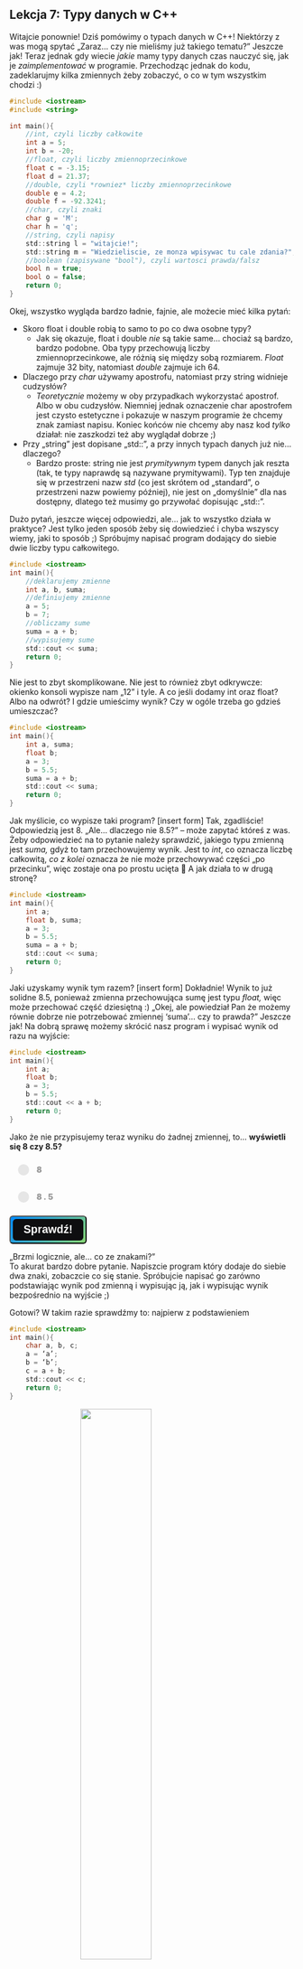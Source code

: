 <style>
.rad-label {
  display: flex;
  align-items: center;

  border-radius: 100px;
  padding: 10px 16px;
  margin: 10px 0;

  cursor: pointer;
  transition: .3s;
}

.rad-label:hover,
.rad-label:focus-within {
  background: hsla(0, 0%, 80%, .14);
}

.rad-input {
  position: absolute;
  left: 0;
  top: 0;
  width: 1px;
  height: 1px;
  opacity: 0;
  z-index: -1;
}

.rad-design {
  width: 18px;
  height: 18px;
  border-radius: 80px;

  background: linear-gradient(to right bottom, hsl(154, 97%, 62%), hsl(225, 97%, 62%));
  position: relative;
}

.rad-design::before {
  content: '';

  display: inline-block;
  width: inherit;
  height: inherit;
  border-radius: inherit;

  background: hsl(0, 0%, 90%);
  transform: scale(1.1);
  transition: .3s;
}

.rad-input:checked+.rad-design::before {
  transform: scale(0);
}

.rad-text {
  color: hsl(0, 0%, 60%);
  margin-left: 14px;
  letter-spacing: 3px;
  text-transform: uppercase;
  font-size: 14px;
  font-weight: 900;

  transition: .3s;
}

.rad-input:checked~.rad-text {
  color: hsl(0, 0%, 40%);
}

.btn {
  background-image: linear-gradient(135deg, #008aff, #86d472);
  border-radius: 6px;
  box-sizing: border-box;
  color: #ffffff;
  display: block;
  height: 50px;
  font-size: 1.4em;
  font-weight: 600;
  padding: 4px;
  position: relative;
  text-decoration: none;
  width: 7em;
  z-index: 2;
}

.btn:hover {
  color: #fff;
}

.btn .btnspan {
  align-items: center;
  background: #0e0e10;
  border-radius: 6px;
  display: flex;
  justify-content: center;
  height: 100%;
  transition: background 0.5s ease;
  width: 100%;
}

.btn:hover .btnspan {
  background: transparent;
}

.exercise {
	position: relative;
	max-width: 30em;
	
	background-color: #fff;
	padding: 1.125em 1.5em;
	font-size: 1.25em;
	border-radius: 1rem;
  box-shadow:	0 0.125rem 0.5rem rgba(0, 0, 0, .3), 0 0.0625rem 0.125rem rgba(0, 0, 0, .2);
}

.exercise::before {
	content: '';
	position: absolute;
	width: 0;
	height: 0;
	bottom: 100%;
	left: 1.5em; 
	border: .75rem solid transparent;
	border-top: none;

	border-bottom-color: #fff;
	filter: drop-shadow(0 -0.0625rem 0.0625rem rgba(0, 0, 0, .1));
}

.exerciseButton {
  border: 0;
  text-align: center;
  display: inline-block;
  padding: 14px;
  width: 150px;
  margin: 7px;
  color: #ffffff;
  background-color: #36a2eb;
  border-radius: 8px;
  font-family: "proxima-nova-soft", sans-serif;
  font-weight: 600;
  text-decoration: none;
  transition: box-shadow 200ms ease-out;
}
</style>

<h2>Lekcja 7: Typy danych w C++</h2>

Witajcie ponownie! Dziś pomówimy o typach danych w C++!
Niektórzy z was mogą spytać „Zaraz… czy nie mieliśmy już takiego tematu?”
Jeszcze jak! Teraz jednak gdy wiecie *jakie* mamy typy danych czas nauczyć się, jak je *zaimplementować* w programie.
Przechodząc jednak do kodu, zadeklarujmy kilka zmiennych żeby zobaczyć, o co w tym wszystkim chodzi :)

```c
#include <iostream>
#include <string>

int main(){
	//int, czyli liczby całkowite
	int a = 5;
	int b = -20;
	//float, czyli liczby zmiennoprzecinkowe
	float c = -3.15;
	float d = 21.37;
	//double, czyli *rowniez* liczby zmiennoprzecinkowe
	double e = 4.2;
	double f = -92.3241;
	//char, czyli znaki
	char g = 'M';
	char h = 'q';
	//string, czyli napisy
	std::string l = "witajcie!";
	std::string m = "Wiedzieliscie, ze monza wpisywac tu cale zdania?";
	//boolean (zapisywane "bool"), czyli wartosci prawda/falsz
	bool n = true;
	bool o = false;
	return 0;
}
```

Okej, wszystko wygląda bardzo ładnie, fajnie, ale możecie mieć kilka pytań:
- Skoro float i double robią to samo to po co dwa osobne typy?
	- Jak się okazuje, float i double *nie* są takie same… chociaż są bardzo, bardzo podobne. Oba typy przechowują liczby zmiennoprzecinkowe, ale różnią się między sobą rozmiarem. *Float* zajmuje 32 bity, natomiast *double* zajmuje ich 64. 
- Dlaczego przy *char* używamy apostrofu, natomiast przy string widnieje cudzysłów?
	- *Teoretycznie* możemy w oby przypadkach wykorzystać apostrof. Albo w obu cudzysłów. Niemniej jednak oznaczenie char apostrofem jest czysto estetyczne i pokazuje w naszym programie że chcemy znak zamiast napisu. Koniec końców nie chcemy aby nasz kod *tylko* działał: nie zaszkodzi też aby wyglądał dobrze ;)
- Przy „string” jest dopisane „std::”, a przy innych typach danych już nie… dlaczego?
	- Bardzo proste: string nie jest *prymitywnym* typem danych jak reszta (tak, te typy naprawdę są nazywane prymitywami). Typ ten znajduje się w przestrzeni nazw *std* (co jest skrótem od „standard”, o przestrzeni nazw powiemy później), nie jest on „domyślnie” dla nas dostępny, dlatego też musimy go przywołać dopisując „std::”.

Dużo pytań, jeszcze więcej odpowiedzi, ale… jak to wszystko działa w praktyce? Jest tylko jeden sposób żeby się dowiedzieć i chyba wszyscy wiemy, jaki to sposób ;)
Spróbujmy napisać program dodający do siebie dwie liczby typu całkowitego.

```c
#include <iostream>
int main(){
	//deklarujemy zmienne
	int a, b, suma;
	//definiujemy zmienne
	a = 5;
	b = 7;
	//obliczamy sume
	suma = a + b;
	//wypisujemy sume
	std::cout << suma;
	return 0;
}
```

Nie jest to zbyt skomplikowane. Nie jest to również zbyt odkrywcze: okienko konsoli wypisze nam „12” i tyle.
A co jeśli dodamy int oraz float? Albo na odwrót? I gdzie umieścimy wynik? Czy w ogóle trzeba go gdzieś umieszczać?

```c
#include <iostream>
int main(){
	int a, suma;
	float b;
	a = 3;
	b = 5.5;
	suma = a + b;
	std::cout << suma;
	return 0;
}
```

Jak myślicie, co wypisze taki program?
[insert form]
Tak, zgadliście! Odpowiedzią jest 8.
„Ale… dlaczego nie 8.5?” – może zapytać któreś z was.
Żeby odpowiedzieć na to pytanie należy sprawdzić, jakiego typu zmienną jest *suma,* gdyż to tam przechowujemy wynik. Jest to *int*, co oznacza liczbę całkowitą, *co z kolei* oznacza że nie może przechowywać części „po przecinku”, więc zostaje ona po prostu ucięta  
A jak działa to w drugą stronę?

```c
#include <iostream>
int main(){
	int a;
	float b, suma;
	a = 3;
	b = 5.5;
	suma = a + b;
	std::cout << suma;
	return 0;
}
```

Jaki uzyskamy wynik tym razem?
[insert form]
Dokładnie! Wynik to już solidne 8.5, ponieważ zmienna przechowująca sumę jest typu *float,* więc może przechować część dziesiętną :)
„Okej, ale powiedział Pan że możemy równie dobrze nie potrzebować zmiennej ‘suma’… czy to prawda?”
Jeszcze jak!
Na dobrą sprawę możemy skrócić nasz program i wypisać wynik od razu na wyjście:

```c
#include <iostream>
int main(){
	int a;
	float b;
	a = 3;
	b = 5.5;
	std::cout << a + b;
	return 0;
}
```

Jako że nie przypisujemy teraz wyniku do żadnej zmiennej, to… **wyświetli się 8 czy 8.5?**
<form> 
<label class="rad-label">
<input type="radio" class="rad-input" name="fav_language" value="HTML" id="op1">
<div class="rad-design"></div>
<div class="rad-text">8</div>
</label>

<label class="rad-label">
<input type="radio" class="rad-input" name="fav_language" value="HTML" id="op2">
<div class="rad-design"></div>
<div class="rad-text">8.5</div>
</label>

</form>

<button id="baton" class="btn" onclick = "
if(document.getElementById('op1').checked || document.getElementById('op2').checked){
	if(document.getElementById('op1').checked){
		document.getElementById('answer').innerHTML = 'Niestety, nie tym razem! Program wyświetli 8.5 ponieważ pod maską nastąpiła konwersja wyniku do typu *float* aby nie stracić części dziesiętnej. Gdybyśmy mieli do czynienia z dwoma liczbami typu *int* nie byłoby potrzeby takiej konwersji, ale tutaj jest ona bardzo przydatna :)';
		document.getElementById('answer').style='display:block;';
		}
	else{
		document.getElementById('answer').innerHTML = 'Dokładnie tak! :)';
		document.getElementById('answer').style='display:block;';
	}
}
"><span class="btnspan">Sprawdź!</span></button>

<p id="answer" class="exercise" style="display:none;"></p>

„Brzmi logicznie, ale… co ze znakami?”<br/>
To akurat bardzo dobre pytanie. Napiszcie program który dodaje do siebie dwa znaki, zobaczcie co się stanie. Spróbujcie napisać go zarówno podstawiając wynik pod zmienną i wypisując ją, jak i wypisując wynik bezpośrednio na wyjście ;)

Gotowi? W takim razie sprawdźmy to: najpierw z podstawieniem

```c
#include <iostream>
int main(){
	char a, b, c;
	a = ‘a’;
	b = ‘b’;
	c = a + b;
	std::cout << c;
	return 0;
}
```

<img src="https://firebasestorage.googleapis.com/v0/b/cpplearningsite01.appspot.com/o/img%2F02.png?alt=media" atl="screenshot01" style="display: block; margin: 0 auto; width: 50%;"/>

Takiej odpowiedzi nie spodziewał się chyba nikt (no, może poza mną). Wygląda to na jakiś dziwny znaczek, prawda? Coś tu musi być nie tak… Może sumę znaków trzeba wypisywać bezpośrednio na wyjście..?
Sprawdźmy!

```c
#include <iostream>
int main(){
	char a, b;
	a = ‘a’;
	b = ‘b’;
	std::cout << a + b;
	return 0;
}
```

<img src="https://firebasestorage.googleapis.com/v0/b/cpplearningsite01.appspot.com/o/img%2F03.png?alt=media" alt="screenshot02" style="display: block; margin: 0 auto; width: 50%;"/>

Mam nadzieję, że ponownie was zaskoczyłem :)<br/>
Tak, to liczba. Nie przecierajcie oczu ani ekranu monitora, to *powinna* być liczba.
Zdradzę wam nawet pewien sekret.<br/>
*Wszystko w programowaniu jest liczbą jeśli tylko zejdziemy wystarczająco nisko ;)*<br/>
Nie jest to jednak ani przypadek, ani błąd: jest to oznaczenie tzw. *kodu ASCII.*<br/>
Tablica kodów ASCII jest w każdym komputerze i dekoduje ona litery oraz inne znaki specjalne.
Praca na znakach byłaby niesamowicie ciężka zarówno dla komputerów, jak i dla ludzi pracujących z komputerami. Dlatego też każdy znak jest zakodowany jako jakaś konkretna liczba: komputer przetwarza ją i dopiero na samym końcu podmienia na litery które możemy swobodnie czytać :)
Może się to wydawać dziwne, ale wierzcie mi: takie rozwiązanie ma bardzo wiele plusów o których przekonacie się na przyszłych zajęciach :)<br/>
A póki co kończymy, wystarczająco was wymęczyłem tymi informacjami… Do zobaczenia na kolejnej lekcji, gdzie opowiemy sobie o tablicach!

